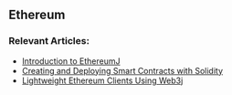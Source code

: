 ## Ethereum

### Relevant Articles:
- [Introduction to EthereumJ](http://www.baeldung.com/ethereumj)
- [Creating and Deploying Smart Contracts with Solidity](http://www.baeldung.com/smart-contracts-ethereum-solidity)
- [Lightweight Ethereum Clients Using Web3j](http://www.baeldung.com/web3j)

